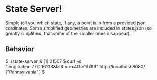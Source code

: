 # State Server!
Simple tell you which state, if any, a point is in from a provided json cordinates.
Some simplified geometries are included in states.json (so greatly simplified,
that some of the smaller ones disappear).

## Behavior

  $ ./state-server &
  [1] 21507
  $ curl  -d "longitude=-77.036133&latitude=40.513799" http://localhost:8080/
  ["Pennsylvania"]
  $
